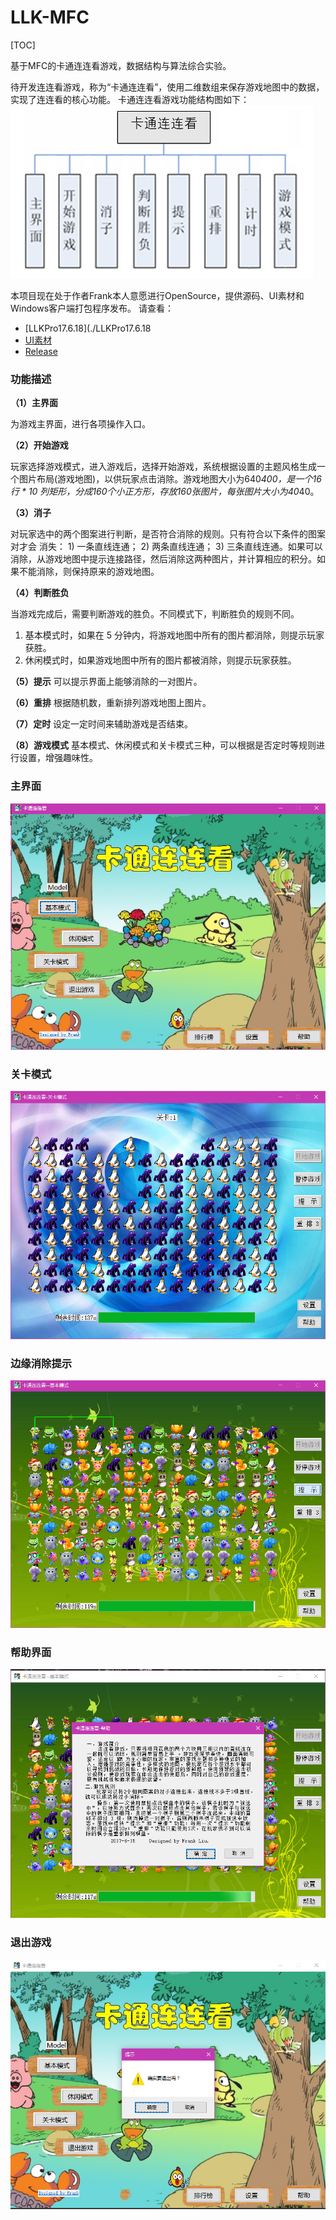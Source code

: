 # LLK-MFC

[TOC]

基于MFC的卡通连连看游戏，数据结构与算法综合实验。

待开发连连看游戏，称为“卡通连连看”，使用二维数组来保存游戏地图中的数据，实现了连连看的核心功能。 卡通连连看游戏功能结构图如下：
![img3](./images/功能结构图.png)

本项目现在处于作者Frank本人意愿进行OpenSource，提供源码、UI素材和Windows客户端打包程序发布。
请查看：
* [LLKPro17.6.18](./LLKPro17.6.18
* [UI素材](./UI图标)
* [Release](./LLKSetup2.0)

### 功能描述
**（1）主界面**

为游戏主界面，进行各项操作入口。

**（2）开始游戏**

玩家选择游戏模式，进入游戏后，选择开始游戏，系统根据设置的主题风格生成一个图片布局(游戏地图)，以供玩家点击消除。游戏地图大小为640*400，是一个16行 * 10 列矩形，分成160个小正方形，存放160张图片，每张图片大小为40*40。

**（3）消子**

对玩家选中的两个图案进行判断，是否符合消除的规则。只有符合以下条件的图案对才会
消失： 1) 一条直线连通； 2) 两条直线连通； 3) 三条直线连通。如果可以消除，从游戏地图中提示连接路径，然后消除这两种图片，并计算相应的积分。如果不能消除，则保持原来的游戏地图。

**（4）判断胜负**

当游戏完成后，需要判断游戏的胜负。不同模式下，判断胜负的规则不同。
1) 基本模式时，如果在 5 分钟内，将游戏地图中所有的图片都消除，则提示玩家获胜。
2) 休闲模式时，如果游戏地图中所有的图片都被消除，则提示玩家获胜。

**（5）提示**
可以提示界面上能够消除的一对图片。

**（6）重排**
根据随机数，重新排列游戏地图上图片。

**（7）定时**
设定一定时间来辅助游戏是否结束。

**（8）游戏模式**
基本模式、休闲模式和关卡模式三种，可以根据是否定时等规则进行设置，增强趣味性。

### 主界面
![img1](./images/start主界面.png)

### 关卡模式
![img2](./images/关卡模式.png)

### 边缘消除提示
![img3](./images/边缘消除提示.png)

### 帮助界面
![img3](./images/帮助界面.png)

### 退出游戏
![img3](./images/退出游戏.png)